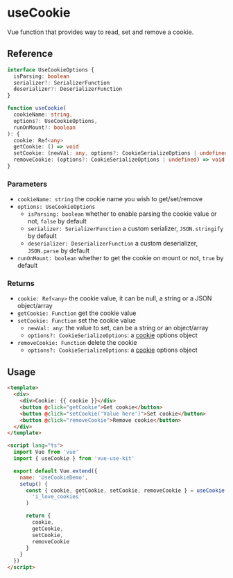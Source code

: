 # useCookie

Vue function that provides way to read, set and remove a cookie.

## Reference

```typescript
interface UseCookieOptions {
  isParsing: boolean
  serializer?: SerializerFunction
  deserializer?: DeserializerFunction
}
```

```typescript
function useCookie(
  cookieName: string,
  options?: UseCookieOptions,
  runOnMount?: boolean
): {
  cookie: Ref<any>
  getCookie: () => void
  setCookie: (newVal: any, options?: CookieSerializeOptions | undefined) => void
  removeCookie: (options?: CookieSerializeOptions | undefined) => void
}
```

### Parameters

- `cookieName: string` the cookie name you wish to get/set/remove
- `options: UseCookieOptions`
  - `isParsing: boolean` whether to enable parsing the cookie value or not, `false` by default
  - `serializer: SerializerFunction` a custom serializer, `JSON.stringify` by default
  - `deserializer: DeserializerFunction` a custom deserializer, `JSON.parse` by default
- `runOnMount: boolean` whether to get the cookie on mount or not, `true` by default

### Returns

- `cookie: Ref<any>` the cookie value, it can be null, a string or a JSON object/array
- `getCookie: Function` get the cookie value
- `setCookie: Function` set the cookie value
  - `newVal: any`: the value to set, can be a string or an object/array
  - `options?: CookieSerializeOptions`: a [cookie](https://github.com/jshttp/cookie#options-1) options object
- `removeCookie: Function` delete the cookie
  - `options?: CookieSerializeOptions`: a [cookie](https://github.com/jshttp/cookie#options-1) options object

## Usage

```html
<template>
  <div>
    <div>Cookie: {{ cookie }}</div>
    <button @click="getCookie">Get cookie</button>
    <button @click="setCookie('Value here')">Set cookie</button>
    <button @click="removeCookie">Remove cookie</button>
  </div>
</template>

<script lang="ts">
  import Vue from 'vue'
  import { useCookie } from 'vue-use-kit'

  export default Vue.extend({
    name: 'UseCookieDemo',
    setup() {
      const { cookie, getCookie, setCookie, removeCookie } = useCookie(
        'i_love_cookies'
      )

      return {
        cookie,
        getCookie,
        setCookie,
        removeCookie
      }
    }
  })
</script>
```
